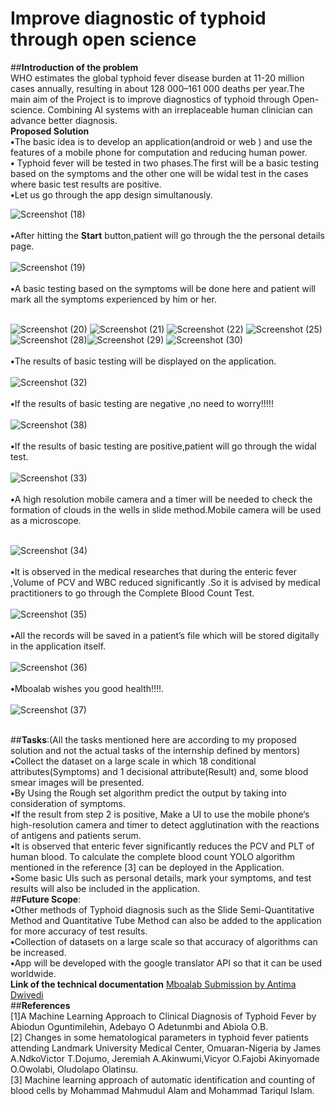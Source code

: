 # Improve diagnostic of typhoid through open science  
##<b>Introduction of the problem</b><br>
WHO estimates the global typhoid fever disease burden at 11-20 million cases annually, resulting in about 128 000–161 000 deaths per year.The main aim of the Project is
to improve diagnostics of typhoid through Open-science. Combining AI systems with an irreplaceable human clinician can advance better diagnosis.<br>
<b>Proposed Solution</b><br>
<b>•</b>The basic idea is to develop an application(android or web ) and use the features of a mobile phone for computation and reducing human power.<br>
<b>•</b> Typhoid fever will be tested in two phases.The first will be a basic testing based on the symptoms and the other one will be widal test in the cases where basic test results are positive.
<br>
<b>•</b>Let us go through the app design simultanously.<br>

![Screenshot (18)](https://user-images.githubusercontent.com/56269029/163759662-f2689809-1f4e-4494-8f1b-97ce7eee0647.png)<br><br>
<b>•</b>After hitting the <b>Start</b> button,patient will go through the the personal details page.<br><br>
![Screenshot (19)](https://user-images.githubusercontent.com/56269029/163759652-1d22e864-5f8b-42be-9345-00b9c1e2def0.png)<br><br>
<b>•</b>A basic testing based on the symptoms will be done here and patient will mark all the symptoms experienced by him or her.<br><br>

![Screenshot (20)](https://user-images.githubusercontent.com/56269029/163759867-074574c7-c4ed-4985-b44f-315eb49893da.png)
![Screenshot (21)](https://user-images.githubusercontent.com/56269029/163759878-926dd6d2-d2ec-490d-be0f-8a00b9c782d5.png)
![Screenshot (22)](https://user-images.githubusercontent.com/56269029/163759885-6b31d0b5-68b9-4bb3-83a2-892fef9e1f7c.png)
![Screenshot (25)](https://user-images.githubusercontent.com/56269029/163759898-d1767c62-bdf9-48d7-89a9-82b121bee3d0.png)
![Screenshot (28)](https://user-images.githubusercontent.com/56269029/163759921-e63573ed-63cd-4b83-a1a3-94054eef27c9.png)![Screenshot (29)](https://user-images.githubusercontent.com/56269029/163759937-e8ba4587-5d3a-4153-8f9a-285897680c06.png)
![Screenshot (30)](https://user-images.githubusercontent.com/56269029/163759959-52e0ceb4-5f45-41bd-bc6d-c8a66d4d4209.png)<br><br>
<b>•</b>The results of basic testing will be displayed on the application.<br><br>
![Screenshot (32)](https://user-images.githubusercontent.com/56269029/163761512-909822ad-b7d5-459e-8703-91eb712e5972.png)<br><br>
<b>•</b>If the results of basic testing are negative ,no need to worry!!!!!<br><br>
![Screenshot (38)](https://user-images.githubusercontent.com/56269029/163761529-8960c224-cff1-4976-b8a8-e949e368f0a7.png)<br><br>
<b>•</b>If the results of basic testing are positive,patient will go through the widal test.<br><br>
![Screenshot (33)](https://user-images.githubusercontent.com/56269029/163761548-96142f0a-2047-414d-911a-b2d93681fe6e.png)<br><br>
<b>•</b>A high resolution mobile camera and a timer will be needed to check the formation of clouds in the wells in slide method.Mobile camera will be used as a microscope.<br><br>

![Screenshot (34)](https://user-images.githubusercontent.com/56269029/163762182-84b64106-a5b0-4f81-899e-823bf2d53a0c.png)<br><br>
<b>•</b>It is observed in the medical researches that during the enteric fever ,Volume of PCV and WBC reduced significantly .So it is advised by medical practitioners to go through the Complete Blood Count Test.<br><br> 
![Screenshot (35)](https://user-images.githubusercontent.com/56269029/163762190-5f11186b-983f-4544-8583-9d63b3a3a35e.png)<br><br>
<b>•</b>All the records will be saved in a patient’s file which will be stored digitally in the application itself.<br><br>
![Screenshot (36)](https://user-images.githubusercontent.com/56269029/163762910-4d996e5c-2226-4eb9-bdfb-595398a3ead6.png)<br><br>
<b>•</b>Mboalab wishes you good health!!!!. <br><br>
![Screenshot (37)](https://user-images.githubusercontent.com/56269029/163762927-67bff8d7-23cd-41ef-8419-e130d0555984.png)<br><br>

##<b>Tasks</b>:(All the tasks mentioned here are according to my proposed solution and not the actual tasks of the internship defined by mentors)<br>
<b>•</b>Collect the dataset on a large scale in which 18 conditional attributes(Symptoms) and 1 decisional attribute(Result) and, some blood smear images will be presented.<br>
<b>•</b>By Using the Rough set algorithm predict the output by taking into consideration of symptoms.<br>
<b>•</b>If the result from step 2 is positive, Make a UI to use the mobile phone‘s high-resolution camera and timer to detect agglutination with the reactions of antigens and patients serum.<br>
<b>•</b>It is observed that enteric fever significantly reduces the PCV and PLT of human blood. To calculate the complete blood count YOLO algorithm mentioned in the reference [3] can  be deployed in the Application.<br>
<b>•</b>Some basic UIs such as personal details, mark your symptoms, and test results will also be included in the application.<br>
##<b>Future Scope</b>:<br>
<b>•</b>Other methods of Typhoid diagnosis such as the Slide Semi-Quantitative Method and Quantitative Tube Method can also be added to the application for more accuracy of test results.<br>
<b>•</b>Collection of datasets on a large scale so that accuracy of algorithms can be increased.<br>
<b>•</b>App will be developed with the google translator API so that it can be used worldwide.<br>
<b>Link of the technical documentation</b> [Mboalab Submission by Antima Dwivedi](https://docs.google.com/document/d/1-b8ppwrDNejHThlLIyAG-QCAgJab9HiJE5WJk1eZma4/edit?usp=sharing)<br>
##<b>References</b><br>
[1]A Machine Learning Approach to Clinical Diagnosis of Typhoid Fever by Abiodun Oguntimilehin, Adebayo O Adetunmbi and Abiola O.B.<br>
[2] Changes in some hematological parameters in typhoid fever patients attending Landmark University Medical Center, Omuaran-Nigeria by James A.NdkoVictor T.Dojumo, Jeremiah A.Akinwumi,Vicyor O.Fajobi Akinyomade O.Owolabi, Oludolapo Olatinsu.<br>
[3] Machine learning approach of automatic identification and counting of blood cells by Mohammad Mahmudul Alam and Mohammad Tariqul Islam.






